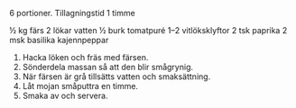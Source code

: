 6 portioner. Tillagningstid 1 timme

½ kg färs
2 lökar
vatten
½ burk tomatpuré
1&ndash;2 vitlöksklyftor
2 tsk paprika
2 msk basilika
kajennpeppar

1. Hacka löken och fräs med färsen.
2. Sönderdela massan så att den blir smågrynig.
3. När färsen är grå tillsätts vatten och smaksättning.
4. Låt mojan småputtra en timme.
5. Smaka av och servera.
